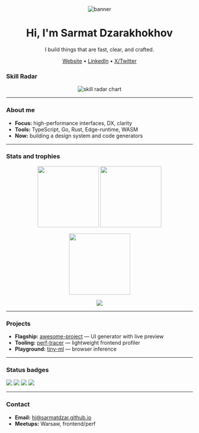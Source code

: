 <!-- Gradient banner (SVG) -->
<p align="center">
  <img src="https://raw.githubusercontent.com/sarmatdzar/sarmatdzar/main/assets/banner.svg" alt="banner" />
</p>

<h1 align="center">Hi, I'm Sarmat Dzarakhokhov</h1>
<p align="center">
  I build things that are fast, clear, and crafted.
</p>

<!-- Quick links -->
<p align="center">
  <a href="https://sarmatdzar.github.io">Website</a> •
  <a href="https://linkedin.com/in/sarmatdzar">LinkedIn</a> •
  <a href="https://twitter.com/sarmatdzar">X/Twitter</a>
</p>

### Skill Radar

<p align="center">
  <img src="https://quickchart.io/chart?c={
    type:'radar',
    data:{
      labels:['HTML','CSS','JavaScript','PHP','MySQL','Linux','Node.js','Python'],
      datasets:[{
        label:'Skill level',
        data:[95,90,85,70,80,75,85,80],
        backgroundColor:'rgba(124,77,255,0.3)',
        borderColor:'#7C4DFF',
        pointBackgroundColor:'#18FFFF'
      }]
    },
    options:{
      scales:{r:{angleLines:{color:'#444'},grid:{color:'#333'},pointLabels:{color:'#eee'}}},
      plugins:{legend:{labels:{color:'#eee'}}}
    }
  }" alt="skill radar chart" />
</p>

---

### About me
- **Focus:** high-performance interfaces, DX, clarity
- **Tools:** TypeScript, Go, Rust, Edge-runtime, WASM
- **Now:** building a design system and code generators

---

### Stats and trophies
<p align="center">
  <img src="https://github-readme-stats.vercel.app/api?username=sarmatdzar&show_icons=true&theme=radical" height="165" />
  <img src="https://github-readme-stats.vercel.app/api/top-langs/?username=sarmatdzar&layout=compact&theme=radical" height="165" />
</p>

<p align="center">
  <img src="https://github-readme-streak-stats.herokuapp.com/?user=sarmatdzar&theme=radical" height="165" />
</p>

<p align="center">
  <img src="https://github-profile-trophy.vercel.app/?username=sarmatdzar&theme=onedark&column=6" />
</p>

---

### Projects
- **Flagship:** [awesome-project](https://github.com/sarmatdzar/awesome-project) — UI generator with live preview
- **Tooling:** [perf-tracer](https://github.com/sarmatdzar/perf-tracer) — lightweight frontend profiler
- **Playground:** [tiny-ml](https://github.com/sarmatdzar/tiny-ml) — browser inference

---

### Status badges
<p>
  <img src="https://img.shields.io/badge/build-passing-00C853?style=for-the-badge" />
  <img src="https://img.shields.io/badge/coverage-94%25-2962FF?style=for-the-badge" />
  <img src="https://img.shields.io/badge/releases-auto-FF6D00?style=for-the-badge" />
  <img src="https://komarev.com/ghpvc/?username=sarmatdzar&color=blue&style=for-the-badge" />
</p>

---

### Contact
- **Email:** hi@sarmatdzar.github.io
- **Meetups:** Warsaw, frontend/perf
